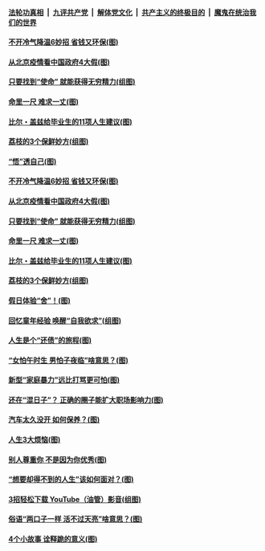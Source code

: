 ####  [法轮功真相](../../../../basic/blob/master/README.md?t=06230731) &nbsp;|&nbsp; [九评共产党](../../../../9ping.md/blob/master/README.md?t=06230731) &nbsp;|&nbsp; [解体党文化](../../../../jtdwh.md/blob/master/README.md?t=06230731)  &nbsp;|&nbsp; [共产主义的终极目的](../../../../gczydzjmd.md/blob/master/README.md?t=06230731) &nbsp;|&nbsp; [魔鬼在统治我们的世界](../../../../mgztzwmdsj.md/blob/master/README.md?t=06230731) 

#### [不开冷气降温6妙招 省钱又环保(图)](../pages/p8/937329.md?t=06230731) 

#### [从北京疫情看中国政府4大假(图)](../pages/p8/937196.md?t=06230731) 

#### [只要找到“使命” 就能获得无穷精力(组图)](../pages/p8/937159.md?t=06230731) 

#### [命里一尺 难求一丈(图)](../pages/p8/936782.md?t=06230731) 

#### [比尔・盖兹给毕业生的11项人生建议(图)](../pages/p8/936231.md?t=06230731) 

#### [荔枝的3个保鲜妙方(组图)](../pages/p8/936950.md?t=06230731) 

#### [“悟”透自己(图)](../pages/p8/936972.md?t=06230731) 

#### [不开冷气降温6妙招 省钱又环保(图)](../pages/p8/937329.md?t=06230731) 

#### [从北京疫情看中国政府4大假(图)](../pages/p8/937196.md?t=06230731) 

#### [只要找到“使命” 就能获得无穷精力(组图)](../pages/p8/937159.md?t=06230731) 

#### [命里一尺 难求一丈(图)](../pages/p8/936782.md?t=06230731) 

#### [比尔・盖兹给毕业生的11项人生建议(图)](../pages/p8/936231.md?t=06230731) 

#### [荔枝的3个保鲜妙方(组图)](../pages/p8/936950.md?t=06230731) 

#### [假日体验“舍”！(图)](../pages/p8/937183.md?t=06230731) 

#### [回忆童年经验 唤醒“自我欲求”(组图)](../pages/p8/937082.md?t=06230731) 

#### [人生是个“还债”的旅程(图)](../pages/p8/936768.md?t=06230731) 

#### [“女怕午时生 男怕子夜临”啥意思？(图)](../pages/p8/937081.md?t=06230731) 

#### [新型“家庭暴力”远比打骂更可怕(图)](../pages/p8/936230.md?t=06230731) 

#### [还在“混日子”？ 正确的圈子能扩大职场影响力(图)](../pages/p8/937049.md?t=06230731) 

#### [汽车太久没开 如何保养？(图)](../pages/p8/937035.md?t=06230731) 

#### [人生3大烦恼(图)](../pages/p8/936959.md?t=06230731) 

#### [别人尊重你 不是因为你优秀(图)](../pages/p8/936253.md?t=06230731) 

#### [“想要却得不到的人生”该如何面对？(图)](../pages/p8/936933.md?t=06230731) 

#### [3招轻松下载 YouTube（油管）影音(组图)](../pages/p8/936922.md?t=06230731) 

#### [俗语“两口子一样 活不过天亮”啥意思？(图)](../pages/p8/936917.md?t=06230731) 

#### [4个小故事 诠释跪的意义(图)](../pages/p8/936353.md?t=06230731) 

